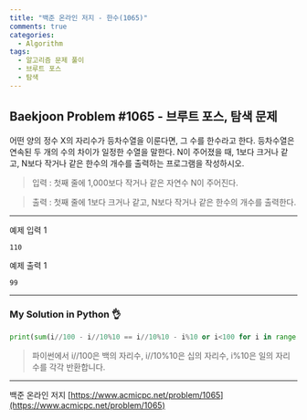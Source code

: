 ```yaml
---
title: "백준 온라인 저지 - 한수(1065)"
comments: true
categories:
  - Algorithm
tags:
  - 알고리즘 문제 풀이
  - 브루트 포스
  - 탐색
---
```


## Baekjoon Problem #1065 - 브루트 포스, 탐색 문제

어떤 양의 정수 X의 자리수가 등차수열을 이룬다면, 그 수를 한수라고 한다. 등차수열은 연속된 두 개의 수의 차이가 일정한 수열을 말한다. N이 주어졌을 때, 1보다 크거나 같고, N보다 작거나 같은 한수의 개수를 출력하는 프로그램을 작성하시오. 

> 입력
> : 첫째 줄에 1,000보다 작거나 같은 자연수 N이 주어진다.

> 출력
> : 첫째 줄에 1보다 크거나 같고, N보다 작거나 같은 한수의 개수를 출력한다.

***
예제 입력 1
```
110
```

예제 출력 1
```
99
```

***
### My Solution in Python :ok_hand:

```python
print(sum(i//100 - i//10%10 == i//10%10 - i%10 or i<100 for i in range(1, int(input())+1)))
```

> 파이썬에서 i//100은 백의 자리수, i//10%10은 십의 자리수, i%10은 일의 자리수를 각각 반환합니다.

***
백준 온라인 저지 [https://www.acmicpc.net/problem/1065](https://www.acmicpc.net/problem/1065)
